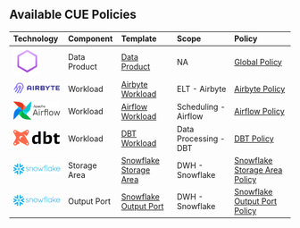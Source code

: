 ## Available CUE Policies

| Technology                                      | Component    | Template                                                                                            | Scope                 | Policy                                                   |
|:------------------------------------------------|:-------------|:----------------------------------------------------------------------------------------------------|:----------------------|:---------------------------------------------------------|
| <img src="../images/dp.png" width="50">         | Data Product | [Data Product](https://github.com/agile-lab-dev/witboost-data-product-template)                     | NA                    | [Global Policy](./global_policy.cue)                     |
| <img src="../images/airbyte.png" width="100">   | Workload     | [Airbyte Workload](https://github.com/agile-lab-dev/witboost-airbyte-workload-template)             | ELT - Airbyte         | [Airbyte Policy](./airbyte.cue)                          |
| <img src="../images/airflow.png" width="100">   | Workload     | [Airflow Workload](https://github.com/agile-lab-dev/witboost-mwaa-workload-template)                | Scheduling - Airflow  | [Airflow Policy](./airflow.cue)                          |
| <img src="../images/dbt.png" width="100">       | Workload     | [DBT Workload](https://github.com/agile-lab-dev/witboost-dbt-workload-template)                     | Data Processing - DBT | [DBT Policy](./dbt.cue)                                  |
| <img src="../images/snowflake.png" width="100"> | Storage Area | [Snowflake Storage Area](https://github.com/agile-lab-dev/witboost-snowflake-storage-area-template) | DWH - Snowflake       | [Snowflake Storage Area Policy](./snowflake_storage.cue) |
| <img src="../images/snowflake.png" width="100"> | Output Port  | [Snowflake Output Port](https://github.com/agile-lab-dev/witboost-snowflake-output-port-template)   | DWH - Snowflake       | [Snowflake Output Port Policy](./output_port.cue)        |